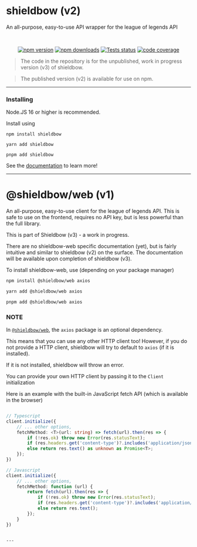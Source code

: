 # shieldbow (v2)

An all-purpose, easy-to-use API wrapper for the league of legends API
<div align="center">
	<br />
	<p>
		<a href="https://www.npmjs.com/package/shieldbow"><img src="https://img.shields.io/npm/v/shieldbow.svg?maxAge=3600&style=for-the-badge" alt="npm version" /></a>
		<a href="https://www.npmjs.com/package/shieldbow"><img src="https://img.shields.io/npm/dt/shieldbow.svg?maxAge=3600&style=for-the-badge" alt="npm downloads" /></a>
		<a href="https://github.com/TheDrone7/shieldbow/actions"><img src="https://img.shields.io/github/actions/workflow/status/TheDrone7/shieldbow/nodejs-ci.yml?branch=main&color=%2322b822&style=for-the-badge" alt="Tests status" /></a>
		<a href="https://codecov.io/gh/TheDrone7/shieldbow"><img src="https://img.shields.io/codecov/c/gh/TheDrone7/shieldbow?style=for-the-badge" alt="code coverage" /></a>
	</p>
</div>

> The code in the repository is for the unpublished, work in progress version (v3) of shieldbow.

> The published version (v2) is available for use on npm.

---

### Installing

Node.JS 16 or higher is recommended.

Install using 
```
npm install shieldbow

yarn add shieldbow

pnpm add shieldbow
```

See the [documentation](https://thedrone7.github.io/shieldbow/) to learn more!

---

# @shieldbow/web (v1)

An all-purpose, easy-to-use client for the league of legends API.
This is safe to use on the frontend, requires no API key, but is less powerful than the full library.

This is part of Shieldbow (v3) - a work in progress.

There are no shieldbow-web specific documentation (yet), but is fairly intuitive and similar to shieldbow (v2) on the surface.
The documentation will be available upon completion of shieldbow (v3).

To install shieldbow-web, use (depending on your package manager)
```bash
npm install @shieldbow/web axios

yarn add @shieldbow/web axios

pnpm add @shieldbow/web axios
```

### NOTE

In [`@shieldbow/web`](https://npmjs.com/package/@shieldbow/web), the `axios` package is an optional dependency.

This means that you can use any other HTTP client too! However, if you do not provide a HTTP client,
shieldbow will try to default to `axios` (if it is installed).

If it is not installed, shieldbow will throw an error.

You can provide your own HTTP client by passing it to the `Client` initialization

Here is an example with the built-in JavaScript fetch API (which is available in the browser)
```ts

// Typescript
client.initialize({
	// ... other options,
	fetchMethod: <T>(url: string) => fetch(url).then(res => {
		if (!res.ok) throw new Error(res.statusText);
		if (res.headers.get('content-type')?.includes('application/json')) return res.json() as Promise<T>;
		else return res.text() as unknown as Promise<T>;
	});
})

// Javascript
client.initialize({
	// ... other options,
	fetchMethod: function (url) {
		return fetch(url).then(res => {
			if (!res.ok) throw new Error(res.statusText);
			if (res.headers.get('content-type')?.includes('application/json')) return res.json();
			else return res.text();
		});
	}
})
```
```

---
